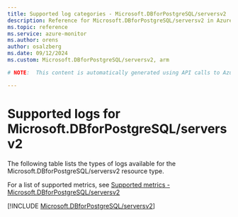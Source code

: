 ```yaml
---
title: Supported log categories - Microsoft.DBforPostgreSQL/serversv2
description: Reference for Microsoft.DBforPostgreSQL/serversv2 in Azure Monitor Logs.
ms.topic: reference
ms.service: azure-monitor
ms.author: orens
author: osalzberg
ms.date: 09/12/2024
ms.custom: Microsoft.DBforPostgreSQL/serversv2, arm

# NOTE:  This content is automatically generated using API calls to Azure. Any edits made on these files will be overwritten in the next run of the script. 

---
```





# Supported logs for Microsoft.DBforPostgreSQL/serversv2  
The following table lists the types of logs available for the Microsoft.DBforPostgreSQL/serversv2 resource type.
  
  
  
For a list of supported metrics, see [Supported metrics - Microsoft.DBforPostgreSQL/serversv2](../supported-metrics/microsoft-dbforpostgresql-serversv2-metrics.md)  
  

  
[!INCLUDE [Microsoft.DBforPostgreSQL/serversv2](~/reusable-content/ce-skilling/azure/includes/azure-monitor/reference/logs/microsoft-dbforpostgresql-serversv2-logs-include.md)]  
  

